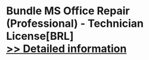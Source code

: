 # Bundle MS Office Repair (Professional) - Technician License[BRL]<br />[>> Detailed information](https://secure.element5.com/esales/product.html?productid=300384688&affiliateid=200057808)